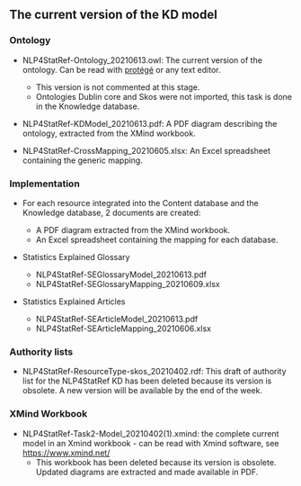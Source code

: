 
## The current version of the KD model ## 

### Ontology
* NLP4StatRef-Ontology_20210613.owl: The current version of the ontology. Can be read with [protégé](https://protege.stanford.edu/) or any text editor.
  * This version is not commented at this stage.
  * Ontologies Dublin core and Skos were not imported, this task is done in the Knowledge database.

* NLP4StatRef-KDModel_20210613.pdf: A PDF diagram describing the ontology, extracted from the XMind workbook.
* NLP4StatRef-CrossMapping_20210605.xlsx: An Excel spreadsheet containing the generic mapping. 

### Implementation
  * For each resource integrated into the Content database and the Knowledge database, 2 documents are created:
    * A PDF diagram extracted from the XMind workbook.
    * An Excel spreadsheet containing the mapping for each database.

* Statistics Explained Glossary
  * NLP4StatRef-SEGlossaryModel_20210613.pdf
  * NLP4StatRef-SEGlossaryMapping_20210609.xlsx

* Statistics Explained Articles
  * NLP4StatRef-SEArticleModel_20210613.pdf
  * NLP4StatRef-SEArticleMapping_20210606.xlsx

### Authority lists
* NLP4StatRef-ResourceType-skos_20210402.rdf: This draft of authority list for the NLP4StatRef KD has been deleted because its version is obsolete. A new version will be available by the end of the week.

### XMind Workbook
* NLP4StatRef-Task2-Model_20210402(1).xmind: the complete current model in an Xmind workbook - can be read with Xmind software, see https://www.xmind.net/ 
  * This workbook has been deleted because its version is obsolete. Updated diagrams are extracted and made available in PDF. 

